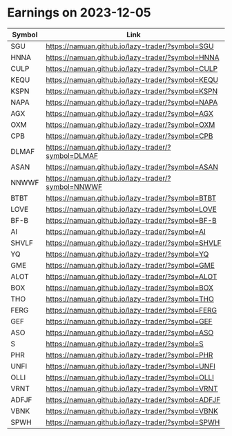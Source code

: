 # Earnings on 2023-12-05

| Symbol | Link |
| ---| --- |
| SGU | https://namuan.github.io/lazy-trader/?symbol=SGU |
| HNNA | https://namuan.github.io/lazy-trader/?symbol=HNNA |
| CULP | https://namuan.github.io/lazy-trader/?symbol=CULP |
| KEQU | https://namuan.github.io/lazy-trader/?symbol=KEQU |
| KSPN | https://namuan.github.io/lazy-trader/?symbol=KSPN |
| NAPA | https://namuan.github.io/lazy-trader/?symbol=NAPA |
| AGX | https://namuan.github.io/lazy-trader/?symbol=AGX |
| OXM | https://namuan.github.io/lazy-trader/?symbol=OXM |
| CPB | https://namuan.github.io/lazy-trader/?symbol=CPB |
| DLMAF | https://namuan.github.io/lazy-trader/?symbol=DLMAF |
| ASAN | https://namuan.github.io/lazy-trader/?symbol=ASAN |
| NNWWF | https://namuan.github.io/lazy-trader/?symbol=NNWWF |
| BTBT | https://namuan.github.io/lazy-trader/?symbol=BTBT |
| LOVE | https://namuan.github.io/lazy-trader/?symbol=LOVE |
| BF-B | https://namuan.github.io/lazy-trader/?symbol=BF-B |
| AI | https://namuan.github.io/lazy-trader/?symbol=AI |
| SHVLF | https://namuan.github.io/lazy-trader/?symbol=SHVLF |
| YQ | https://namuan.github.io/lazy-trader/?symbol=YQ |
| GME | https://namuan.github.io/lazy-trader/?symbol=GME |
| ALOT | https://namuan.github.io/lazy-trader/?symbol=ALOT |
| BOX | https://namuan.github.io/lazy-trader/?symbol=BOX |
| THO | https://namuan.github.io/lazy-trader/?symbol=THO |
| FERG | https://namuan.github.io/lazy-trader/?symbol=FERG |
| GEF | https://namuan.github.io/lazy-trader/?symbol=GEF |
| ASO | https://namuan.github.io/lazy-trader/?symbol=ASO |
| S | https://namuan.github.io/lazy-trader/?symbol=S |
| PHR | https://namuan.github.io/lazy-trader/?symbol=PHR |
| UNFI | https://namuan.github.io/lazy-trader/?symbol=UNFI |
| OLLI | https://namuan.github.io/lazy-trader/?symbol=OLLI |
| VRNT | https://namuan.github.io/lazy-trader/?symbol=VRNT |
| ADFJF | https://namuan.github.io/lazy-trader/?symbol=ADFJF |
| VBNK | https://namuan.github.io/lazy-trader/?symbol=VBNK |
| SPWH | https://namuan.github.io/lazy-trader/?symbol=SPWH |
